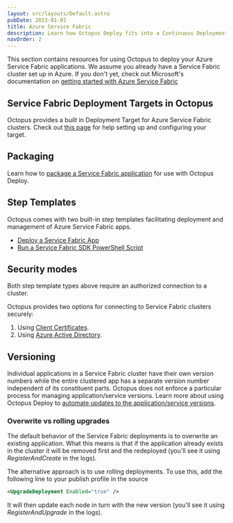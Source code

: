```yaml
---
layout: src/layouts/Default.astro
pubDate: 2023-01-01
title: Azure Service Fabric
description: Learn how Octopus Deploy fits into a Continuous Deployment pipeline for your Azure Service Fabric applications.
navOrder: 2
---
```


This section contains resources for using Octopus to deploy your Azure Service Fabric applications. We assume you already have a Service Fabric cluster set up in Azure. If you don't yet, check out Microsoft's documentation on [getting started with Azure Service Fabric](https://azure.microsoft.com/en-us/services/service-fabric/)

## Service Fabric Deployment Targets in Octopus

Octopus provides a built in Deployment Target for Azure Service Fabric clusters. Check out [this page](/docs/infrastructure/deployment-targets/azure/service-fabric-cluster-targets/) for help setting up and configuring your target.

## Packaging

Learn how to [package a Service Fabric application](/docs/deployments/azure/service-fabric/packaging/) for use with Octopus Deploy.

## Step Templates

Octopus comes with two built-in step templates facilitating deployment and management of Azure Service Fabric apps.

- [Deploy a Service Fabric App](/docs/deployments/azure/service-fabric/deploying-a-package-to-a-service-fabric-cluster.md#step-4-create-the-service-fabric-application-deployment-step)
- [Run a Service Fabric SDK PowerShell Script](/docs/deployments/custom-scripts/service-fabric-powershell-scripts/)

## Security modes

Both step template types above require an authorized connection to a cluster.

Octopus provides two options for connecting to Service Fabric clusters securely:

1. Using [Client Certificates](/docs/deployments/azure/service-fabric/connecting-securely-with-client-certificates/).
1. Using [Azure Active Directory](/docs/deployments/azure/service-fabric/connecting-securely-with-azure-active-directory/).

## Versioning

Individual applications in a Service Fabric cluster have their own version numbers while the entire clustered app has a separate version number independent of its constituent parts.
Octopus does not enforce a particular process for managing application/service versions. Learn more about using Octopus Deploy to [automate updates to the application/service versions](/docs/deployments/azure/service-fabric/version-automation-with-service-fabric-application-packages/).

### Overwrite vs rolling upgrades

The default behavior of the Service Fabric deployments is to overwrite an existing application. What this means is that if the application already exists in the cluster it will be removed first and the redeployed (you'll see it using *RegisterAndCreate* in the logs).

The alternative approach is to use rolling deployments. To use this, add the following line to your publish profile in the source

```xml
<UpgradeDeployment Enabled="true" />
```

It will then update each node in turn with the new version (you'll see it using *RegisterAndUpgrade* in the logs).
